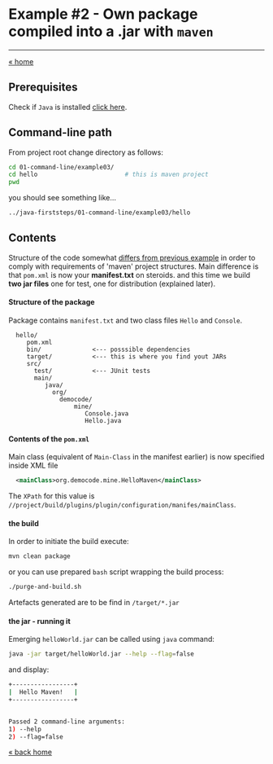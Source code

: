 # Example #2 - Own package compiled into a .jar with `maven`
---

[« home](../../README.md)

## Prerequisites

Check if `Java` is installed [click here](../../JAVA.md).

## Command-line path

From project root change directory as follows:

```bash
cd 01-command-line/example03/
cd hello                        # this is maven project
pwd
```

you should see something like... 

```bash
../java-firststeps/01-command-line/example03/hello
```
## Contents

Structure of the code somewhat [differs from previous example](../example03/README.md)
in order to comply with requirements of 'maven' project structures.
Main difference is that `pom.xml` is now your **manifest.txt** on steroids.
and this time we build **two jar files** one for test, one for distribution (explained later).
 
#### Structure of the package

Package contains `manifest.txt` and two class files `Hello` and `Console`.

```
  hello/
     pom.xml
     bin/              <--- posssible dependencies
     target/           <--- this is where you find yout JARs 
     src/
       test/           <--- JUnit tests
       main/
          java/
            org/
              democode/
                  mine/
                     Console.java
                     Hello.java
```

#### Contents of the `pom.xml`

Main class (equivalent of `Main-Class` in the manifest earlier)
is now specified inside XML file

```xml
  <mainClass>org.democode.mine.HelloMaven</mainClass>
```

The `XPath` for this value is `//project/build/plugins/plugin/configuration/manifes/mainClass`.

#### the build

In order to initiate the build execute:

```bash
mvn clean package
```

or you can use prepared `bash` script wrapping the build process:

```bash
./purge-and-build.sh
```
Artefacts generated are to be find in `/target/*.jar`

#### the jar - running it

Emerging `helloWorld.jar` can be called using `java` command:

```bash
java -jar target/helloWorld.jar --help --flag=false
```
and display:

```bash
+-----------------+
|  Hello Maven!   |
+-----------------+


Passed 2 command-line arguments: 
1) --help
2) --flag=false
```

[« back home](../../README.md)

